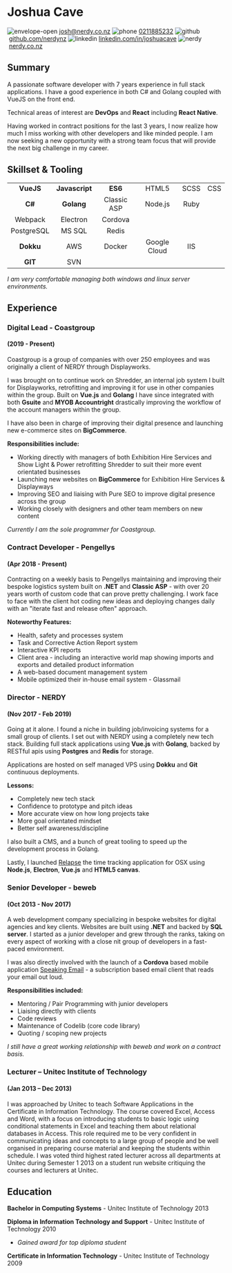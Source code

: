 # Joshua Cave

![envelope-open](https://user-images.githubusercontent.com/1089671/75619422-685dc880-5be0-11ea-8d3c-702eae7ec782.png)&nbsp;[josh@nerdy.co.nz](mailto:josh@nerdy.co.nz "Josh's Email")
![phone](https://user-images.githubusercontent.com/1089671/75619421-67c53200-5be0-11ea-8252-3e2a343f2c7c.png)&nbsp;[0211885232](mailto:0211885232 "Josh's Phone")
![github](https://user-images.githubusercontent.com/1089671/75619424-68f65f00-5be0-11ea-8d9a-dfa49aff3106.png)&nbsp;[github.com/nerdynz](https://github.com/nerdynz "NERDY's Github")
![linkedin](https://user-images.githubusercontent.com/1089671/75619420-672c9b80-5be0-11ea-9a98-c487afba415a.png)&nbsp;[linkedin.com/in/joshuacave](https://linkedin.com/in/joshuacave "Josh's LinkedIn")
![nerdy](https://user-images.githubusercontent.com/1089671/75619474-00f44880-5be1-11ea-9e64-fb5e4f45c9f7.png)&nbsp;[nerdy.co.nz](https://nerdy.co.nz "NERDY's Website")

## Summary
A passionate software developer with 7 years experience in full stack applications. I have a good experience in both C# and Golang coupled with VueJS on the front end.

Technical areas of interest are __DevOps__ and __React__ including __React Native__.

Having worked in contract positions for the last 3 years, I now realize how much I miss working with other developers and like minded people. I am now seeking a new opportunity with a strong team focus that will provide the next big challenge in my career.



## Skillset & Tooling
<table>
<tr>
  <td style="text-align: center;"><span class=""><b>VueJS</b></span></td>
  <td style="text-align: center;"><span class=""><b>Javascript</b></span></td>
  <td style="text-align: center;"><span class=""><b>ES6</b></span></td>
  <td style="text-align: center;"><span class="">HTML5</span></td>
  <td style="text-align: center;"><span class="">SCSS</span></td>
  <td style="text-align: center;"><span class="">CSS</span></td>

</tr>
<tr>
  <td style="text-align: center;"><span class=""><b>C#</b></span></td>
  <td style="text-align: center;"><span class=""><b>Golang</b></span></td>
  <td style="text-align: center;"><span class="">Classic ASP</span></td>
  <td style="text-align: center;"><span class="">Node.js</span></td>
  <td style="text-align: center;"><span class="">Ruby</span></td>
</tr>
<tr>
  <td style="text-align: center;"><span class="">Webpack</span></td>
  <td style="text-align: center;"><span class="">Electron</span></td>
  <td style="text-align: center;"><span class="">Cordova</span></td>
</tr>
<tr>
  <td style="text-align: center;"><span class="">PostgreSQL</span></td>
  <td style="text-align: center;"><span class="">MS SQL</span></td>
  <td style="text-align: center;"><span class="">Redis</span></td>
</tr>
<tr>
  <td style="text-align: center;"><span class=""><b>Dokku</b></span></td>
  <td style="text-align: center;"><span class="">AWS</span></td>
  <td style="text-align: center;"><span class="">Docker</span></td>
  <td style="text-align: center;"><span class="">Google Cloud</span></td>
  <td style="text-align: center;"><span class="">IIS</span></td>
</tr>
<tr>
  <td style="text-align: center;"><span class=""><b>GIT</b></span></td>
  <td style="text-align: center;"><span class="">SVN</span></td>
</tr>
</table>

_I am very comfortable managing both windows and linux server environments._

## Experience
<h3>Digital Lead - Coastgroup</h3>
<h4>(2019 - Present)</h4>
Coastgroup is a group of companies with over 250 employees and was originally a client of NERDY through Displayworks.

I was brought on to continue work on Shredder, an internal job system I built for Displayworks, retrofitting and improving it for use in other companies within the group. Built on __Vue.js__ and __Golang__ I have since integrated with both __Gsuite__ and __MYOB Accountright__ drastically improving the workflow of the account managers within the group.

 I have also been in charge of improving their digital presence and launching new e-commerce sites on __BigCommerce__.

__Responsibilities include:__
- Working directly with managers of both Exhibition Hire Services and Show Light & Power retrofitting Shredder to suit their more event orientated businesses
- Launching new websites on __BigCommerce__ for Exhibition Hire Services & Displayways
- Improving SEO and liaising with Pure SEO to improve digital presence across the group
- Working closely with designers and other team members on new content

_Currently I am the sole programmer for Coastgroup._

<h3>Contract Developer - Pengellys</h3>
<h4>(Apr 2018 - Present)</h4>

Contracting on a weekly basis to Pengellys maintaining and improving their bespoke logistics system built on __.NET__ and __Classic ASP__ - with over 20 years worth of custom code that can prove pretty challenging. I work face to face with the client hot coding new ideas and deploying changes daily with an "iterate fast and release often" approach.

__Noteworthy Features:__
- Health, safety and processes system
- Task and Corrective Action Report system
- Interactive KPI reports
- Client area - including an interactive world map showing imports and exports and detailed product information
- A web-based document management system
- Mobile optimized their in-house email system - Glassmail


<h3>Director - NERDY </h3>
<h4>(Nov 2017 - Feb 2019)</h4>

Going at it alone. I found a niche in building job/invoicing systems for a small group of clients.
I set out with NERDY using a completely new tech stack. Building full stack applications using __Vue.js__ with __Golang__, backed by RESTful apis using __Postgres__ and __Redis__ for storage. 

Applications are hosted on self managed VPS using __Dokku__ and __Git__ continuous deployments.

__Lessons:__
- Completely new tech stack
- Confidence to prototype and pitch ideas
- More accurate view on how long projects take
- More goal orientated mindset
- Better self awareness/discipline

I also built a CMS, and a bunch of great tooling to speed up the development process in Golang.

Lastly, I launched [Relapse](https://relapse.nerdy.co.nz "Keeping track of your day 
just became a cinch") the time tracking application for OSX using __Node.js__, __Electron__, __Vue.js__ and __HTML5 canvas__. 


<h3>Senior Developer - beweb</h3>
<h4>(Oct 2013 - Nov 2017)</h4>

A web development company specializing in bespoke websites for digital agencies and key clients. Websites are built using __.NET__ and backed by __SQL server__. I started as a junior developer and grew through the ranks, taking on every aspect of working with a close nit group of developers in a fast-paced environment.

I was also directly involved with the launch of a __Cordova__ based mobile application [Speaking Email](https://speaking.email "Listen to email &amp; manage your inbox by voice control - app for iPhone &amp; Android - Speaking Email") - a subscription based email client that reads your email out loud.

__Responsibilities included:__
- Mentoring / Pair Programming with junior developers
- Liaising directly with clients
- Code reviews 
- Maintenance of Codelib (core code library)
- Quoting / scoping new projects

_I still have a great working relationship with beweb and work on a contract basis._

<h3>Lecturer – Unitec Institute of Technology</h3>
<h4>(Jan 2013 – Dec 2013)</h4>
I was approached by Unitec to teach Software Applications in the Certificate in Information Technology. The course covered Excel, Access and Word, with a focus on introducing students to basic logic using conditional statements in Excel and teaching them about relational databases in Access. 
This role required me to be very confident in communicating ideas and concepts to a large group of people and be well organised in preparing course material and keeping the students within schedule.  
I was voted third highest rated lecturer across all departments at Unitec during Semester 1 2013 on a student run website critiquing the courses and lecturers at Unitec. 


## Education
__Bachelor in Computing Systems__ - Unitec Institute of Technology 2013

__Diploma in Information Technology and Support__ - Unitec Institute of Technology	2010
- _Gained award for top diploma student_

__Certificate in Information Technology__ - Unitec Institute of Technology	2009

